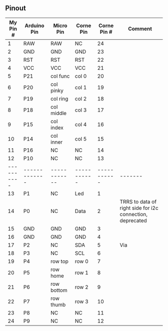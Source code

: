 ## Pinout

| My Pin #   | Arduino Pin   | Micro Pin    | Corne Pin   | Corne Pin # | Comment                                                   |
|------------|---------------|--------------|-------------|-------------|-----------------------------------------------------------|
| 1          | RAW           | RAW          | NC          | 24          |                                                           |
| 2          | GND           | GND          | GND         | 23          |                                                           |
| 3          | RST           | RST          | RST         | 22          |                                                           |
| 4          | VCC           | VCC          | VCC         | 21          |                                                           |
| 5          | P21           | col func     | col 0       | 20          |                                                           |
| 6          | P20           | col pinky    | col 1       | 19          |                                                           |
| 7          | P19           | col ring     | col 2       | 18          |                                                           |
| 8          | P18           | col middle   | col 3       | 17          |                                                           |
| 9          | P15           | col index    | col 4       | 16          |                                                           |
| 10         | P14           | col inner    | col 5       | 15          |                                                           |
| 11         | P16           | NC           | NC          | 14          |                                                           |
| 12         | P10           | NC           | NC          | 13          |                                                           |
| ---------- | ------------- | ------------ | ----------- | ----------- | -------                                                   |
| 13         | P1            | NC           | Led         | 1           |                                                           |
| 14         | P0            | NC           | Data        | 2           | TRRS to data of right side for i2c connection, deprecated |
| 15         | GND           | GND          | GND         | 3           |                                                           |
| 16         | GND           | GND          | GND         | 4           |                                                           |
| 17         | P2            | NC           | SDA         | 5           | Via                                                       |
| 18         | P3            | NC           | SCL         | 6           |                                                           |
| 19         | P4            | row top      | row 0       | 7           |                                                           |
| 20         | P5            | row home     | row 1       | 8           |                                                           |
| 21         | P6            | row bottom   | row 2       | 9           |                                                           |
| 22         | P7            | row thumb    | row 3       | 10          |                                                           |
| 23         | P8            | NC           | NC          | 11          |                                                           |
| 24         | P9            | NC           | NC          | 12          |                                                           |

